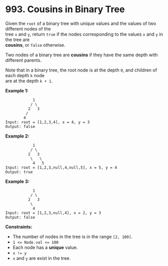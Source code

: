 # 993. Cousins in Binary Tree

Given the `root` of a binary tree with unique values and the values of two different nodes of the  
tree `x` and `y`, return `true` if the nodes corresponding to the values `x` and `y` in the tree are  
**cousins**, or `false` otherwise.

Two nodes of a binary tree are **cousins** if they have the same depth with different parents.

Note that in a binary tree, the root node is at the depth `0`, and children of each depth `k` node  
are at the depth `k + 1`.

**Example 1:**

                1
               / \
              2   3
             /
            4                                          
    Input: root = [1,2,3,4], x = 4, y = 3
    Output: false

**Example 2:**

                1
               / \
              2   3
               \   \
                4   5   
    Input: root = [1,2,3,null,4,null,5], x = 5, y = 4
    Output: true

**Example 3:**

                1
               / \
              2   3
               \  
                4  
    Input: root = [1,2,3,null,4], x = 2, y = 3
    Output: false

**Constraints:**

- The number of nodes in the tree is in the range `[2, 100]`.
- `1 <= Node.val <= 100`
- Each node has a **unique** value.
- `x != y`
- `x` and `y` are exist in the tree.

